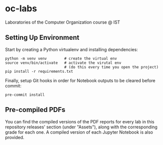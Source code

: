 # oc-labs

Laboratories of the Computer Organization course @ IST

## Setting Up Environment

Start by creating a Python virtualenv and installing dependencies:

```
python -m venv venv        # create the virtual env
source venv/bin/activate   # activate the virutal env
                           # (do this every time you open the project)
pip install -r requirements.txt
```

Finally, setup Git hooks in order for Notebook outputs to be cleared before commit:

```
pre-commit install
```

## Pre-compiled PDFs

You can find the compiled versions of the PDF reports for every lab in this repository
releases' section (under "Assets"), along with the corresponding grade for each one.
A compiled version of each Jupyter Notebook is also provided.
